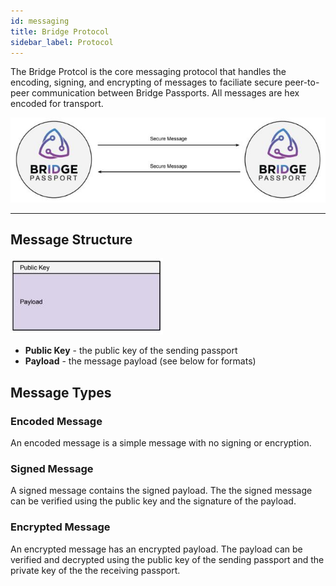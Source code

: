 ```yaml
---
id: messaging
title: Bridge Protocol
sidebar_label: Protocol
---
```

The Bridge Protcol is the core messaging protocol that handles the encoding, signing, and encrypting of messages to faciliate secure peer-to-peer communication between Bridge Passports.  All messages are hex encoded for transport.

<img class='centered' src='https://github.com/bridge-protocol/bridge-protocol-js/blob/ethereum-publishing/docs/images/message-overview.jpg?raw=true'></img>

---

## Message Structure
<img src='https://github.com/bridge-protocol/bridge-protocol-js/blob/ethereum-publishing/docs/images/message-structure.jpg?raw=true'></img>

- **Public Key** - the public key of the sending passport
- **Payload** - the message payload (see below for formats)

## Message Types
### Encoded Message
An encoded message is a simple message with no signing or encryption.

### Signed Message
A signed message contains the signed payload.  The the signed message can be verified using the public key and the signature of the payload.

### Encrypted Message
An encrypted message has an encrypted payload.  The payload can be verified and decrypted using the public key of the sending passport and the private key of the the receiving passport.
